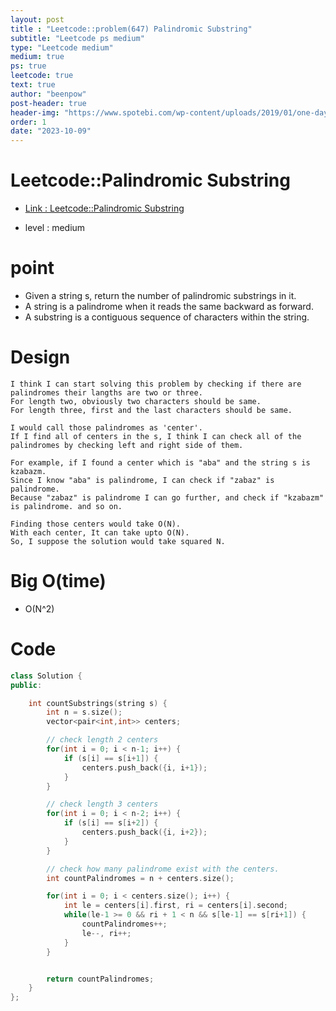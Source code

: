 ```yaml
---
layout: post
title : "Leetcode::problem(647) Palindromic Substring"
subtitle: "Leetcode ps medium"
type: "Leetcode medium"
medium: true
ps: true
leetcode: true
text: true
author: "beenpow"
post-header: true
header-img: "https://www.spotebi.com/wp-content/uploads/2019/01/one-day-day-one-workout-motivation-spotebi.jpg"
order: 1
date: "2023-10-09"
---
```


# Leetcode::Palindromic Substring
- [Link : Leetcode::Palindromic Substring](https://leetcode.com/problems/palindromic-substrings/)

- level : medium

# point
- Given a string s, return the number of palindromic substrings in it.
- A string is a palindrome when it reads the same backward as forward.
- A substring is a contiguous sequence of characters within the string.

# Design

```text
I think I can start solving this problem by checking if there are palindromes their langths are two or three.
For length two, obviously two characters should be same.
For length three, first and the last characters should be same.

I would call those palindromes as 'center'.
If I find all of centers in the s, I think I can check all of the palindromes by checking left and right side of them.

For example, if I found a center which is "aba" and the string s is kzabazm.
Since I know "aba" is palindrome, I can check if "zabaz" is palindrome.
Because "zabaz" is palindrome I can go further, and check if "kzabazm" is palindrome. and so on.

Finding those centers would take O(N).
With each center, It can take upto O(N).
So, I suppose the solution would take squared N.
```

# Big O(time)
- O(N^2)

# Code

```cpp
class Solution {
public:

    int countSubstrings(string s) {
        int n = s.size();
        vector<pair<int,int>> centers;

        // check length 2 centers
        for(int i = 0; i < n-1; i++) {
            if (s[i] == s[i+1]) {
                centers.push_back({i, i+1});
            }
        }

        // check length 3 centers
        for(int i = 0; i < n-2; i++) {
            if (s[i] == s[i+2]) {
                centers.push_back({i, i+2});
            }
        }

        // check how many palindrome exist with the centers.
        int countPalindromes = n + centers.size();

        for(int i = 0; i < centers.size(); i++) {
            int le = centers[i].first, ri = centers[i].second;
            while(le-1 >= 0 && ri + 1 < n && s[le-1] == s[ri+1]) {
                countPalindromes++;
                le--, ri++;
            }
        }


        return countPalindromes;
    }
};
```
